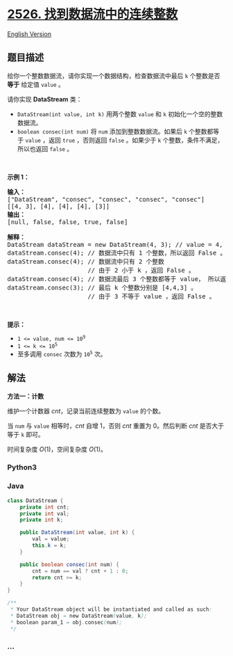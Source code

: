 # [2526. 找到数据流中的连续整数](https://leetcode.cn/problems/find-consecutive-integers-from-a-data-stream)

[English Version](/solution/2500-2599/2526.Find%20Consecutive%20Integers%20from%20a%20Data%20Stream/README_EN.md)

## 题目描述

<!-- 这里写题目描述 -->

<p>给你一个整数数据流，请你实现一个数据结构，检查数据流中最后&nbsp;<code>k</code>&nbsp;个整数是否 <strong>等于</strong> 给定值&nbsp;<code>value</code>&nbsp;。</p>

<p>请你实现&nbsp;<strong>DataStream</strong>&nbsp;类：</p>

<ul>
	<li><code>DataStream(int value, int k)</code>&nbsp;用两个整数 <code>value</code>&nbsp;和 <code>k</code>&nbsp;初始化一个空的整数数据流。</li>
	<li><code>boolean consec(int num)</code>&nbsp;将&nbsp;<code>num</code>&nbsp;添加到整数数据流。如果后 <code>k</code>&nbsp;个整数都等于&nbsp;<code>value</code>&nbsp;，返回&nbsp;<code>true</code>&nbsp;，否则返回&nbsp;<code>false</code>&nbsp;。如果少于&nbsp;<code>k</code>&nbsp;个整数，条件不满足，所以也返回&nbsp;<code>false</code>&nbsp;。</li>
</ul>

<p>&nbsp;</p>

<p><strong>示例 1：</strong></p>

<pre>
<strong>输入：</strong>
["DataStream", "consec", "consec", "consec", "consec"]
[[4, 3], [4], [4], [4], [3]]
<strong>输出：</strong>
[null, false, false, true, false]

<strong>解释：</strong>
DataStream dataStream = new DataStream(4, 3); // value = 4, k = 3 
dataStream.consec(4); // 数据流中只有 1 个整数，所以返回 False 。
dataStream.consec(4); // 数据流中只有 2 个整数
                      // 由于 2 小于 k ，返回 False 。
dataStream.consec(4); // 数据流最后 3 个整数都等于 value， 所以返回 True 。
dataStream.consec(3); // 最后 k 个整数分别是 [4,4,3] 。
                      // 由于 3 不等于 value ，返回 False 。
</pre>

<p>&nbsp;</p>

<p><strong>提示：</strong></p>

<ul>
	<li><code>1 &lt;= value, num &lt;= 10<sup>9</sup></code></li>
	<li><code>1 &lt;= k &lt;= 10<sup>5</sup></code></li>
	<li>至多调用 <code>consec</code>&nbsp;次数为&nbsp;<code>10<sup>5</sup></code>&nbsp;次。</li>
</ul>

## 解法

<!-- 这里可写通用的实现逻辑 -->

**方法一：计数**

维护一个计数器 $cnt$，记录当前连续整数为 `value` 的个数。

当 `num` 与 `value` 相等时，$cnt$ 自增 1，否则 $cnt$ 重置为 0。然后判断 $cnt$ 是否大于等于 `k` 即可。

时间复杂度 $O(1)$，空间复杂度 $O(1)$。

<!-- tabs:start -->

### **Python3**

<!-- 这里可写当前语言的特殊实现逻辑 -->



### **Java**

<!-- 这里可写当前语言的特殊实现逻辑 -->

```java
class DataStream {
    private int cnt;
    private int val;
    private int k;

    public DataStream(int value, int k) {
        val = value;
        this.k = k;
    }

    public boolean consec(int num) {
        cnt = num == val ? cnt + 1 : 0;
        return cnt >= k;
    }
}

/**
 * Your DataStream object will be instantiated and called as such:
 * DataStream obj = new DataStream(value, k);
 * boolean param_1 = obj.consec(num);
 */
```









### **...**

```

```


